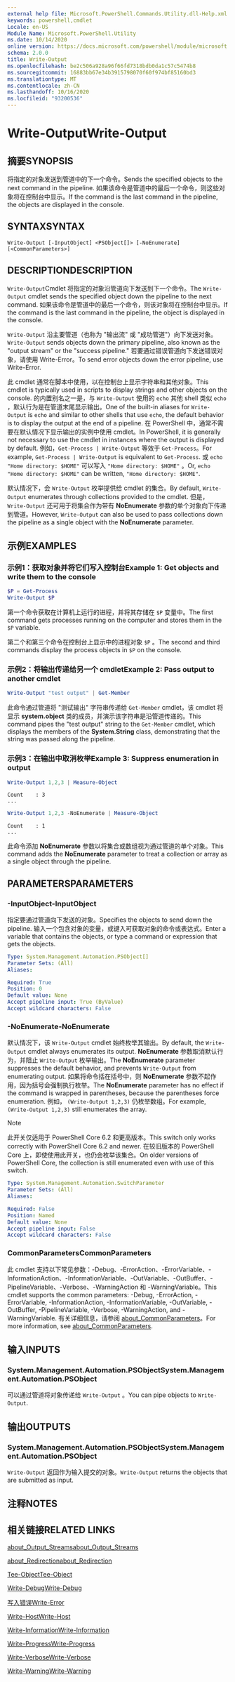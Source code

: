 ```yaml
---
external help file: Microsoft.PowerShell.Commands.Utility.dll-Help.xml
keywords: powershell,cmdlet
Locale: en-US
Module Name: Microsoft.PowerShell.Utility
ms.date: 10/14/2020
online version: https://docs.microsoft.com/powershell/module/microsoft.powershell.utility/write-output?view=powershell-7&WT.mc_id=ps-gethelp
schema: 2.0.0
title: Write-Output
ms.openlocfilehash: be2c506a928a96f66fd7318bdb0da1c57c5474b8
ms.sourcegitcommit: 16883bb67e34b3915798070f60f974bf85160bd3
ms.translationtype: MT
ms.contentlocale: zh-CN
ms.lasthandoff: 10/16/2020
ms.locfileid: "93200536"
---
```

# <span data-ttu-id="623cc-103">Write-Output</span><span class="sxs-lookup"><span data-stu-id="623cc-103">Write-Output</span></span>

## <span data-ttu-id="623cc-104">摘要</span><span class="sxs-lookup"><span data-stu-id="623cc-104">SYNOPSIS</span></span>
<span data-ttu-id="623cc-105">将指定的对象发送到管道中的下一个命令。</span><span class="sxs-lookup"><span data-stu-id="623cc-105">Sends the specified objects to the next command in the pipeline.</span></span> <span data-ttu-id="623cc-106">如果该命令是管道中的最后一个命令，则这些对象将在控制台中显示。</span><span class="sxs-lookup"><span data-stu-id="623cc-106">If the command is the last command in the pipeline, the objects are displayed in the console.</span></span>

## <span data-ttu-id="623cc-107">SYNTAX</span><span class="sxs-lookup"><span data-stu-id="623cc-107">SYNTAX</span></span>

```
Write-Output [-InputObject] <PSObject[]> [-NoEnumerate] [<CommonParameters>]
```

## <span data-ttu-id="623cc-108">DESCRIPTION</span><span class="sxs-lookup"><span data-stu-id="623cc-108">DESCRIPTION</span></span>

<span data-ttu-id="623cc-109">`Write-Output`Cmdlet 将指定的对象沿管道向下发送到下一个命令。</span><span class="sxs-lookup"><span data-stu-id="623cc-109">The `Write-Output` cmdlet sends the specified object down the pipeline to the next command.</span></span>
<span data-ttu-id="623cc-110">如果该命令是管道中的最后一个命令，则该对象将在控制台中显示。</span><span class="sxs-lookup"><span data-stu-id="623cc-110">If the command is the last command in the pipeline, the object is displayed in the console.</span></span>

<span data-ttu-id="623cc-111">`Write-Output` 沿主要管道（也称为 "输出流" 或 "成功管道"）向下发送对象。</span><span class="sxs-lookup"><span data-stu-id="623cc-111">`Write-Output` sends objects down the primary pipeline, also known as the "output stream" or the "success pipeline."</span></span> <span data-ttu-id="623cc-112">若要通过错误管道向下发送错误对象，请使用 Write-Error。</span><span class="sxs-lookup"><span data-stu-id="623cc-112">To send error objects down the error pipeline, use Write-Error.</span></span>

<span data-ttu-id="623cc-113">此 cmdlet 通常在脚本中使用，以在控制台上显示字符串和其他对象。</span><span class="sxs-lookup"><span data-stu-id="623cc-113">This cmdlet is typically used in scripts to display strings and other objects on the console.</span></span> <span data-ttu-id="623cc-114">的内置别名之一是，与 `Write-Output` 使用的 `echo` 其他 shell 类似 `echo` ，默认行为是在管道末尾显示输出。</span><span class="sxs-lookup"><span data-stu-id="623cc-114">One of the built-in aliases for `Write-Output` is `echo` and similar to other shells that use `echo`, the default behavior is to display the output at the end of a pipeline.</span></span> <span data-ttu-id="623cc-115">在 PowerShell 中，通常不需要在默认情况下显示输出的实例中使用 cmdlet。</span><span class="sxs-lookup"><span data-stu-id="623cc-115">In PowerShell, it is generally not necessary to use the cmdlet in instances where the output is displayed by default.</span></span> <span data-ttu-id="623cc-116">例如，`Get-Process | Write-Output` 等效于 `Get-Process`。</span><span class="sxs-lookup"><span data-stu-id="623cc-116">For example, `Get-Process | Write-Output` is equivalent to `Get-Process`.</span></span> <span data-ttu-id="623cc-117">或 `echo "Home directory: $HOME"` 可以写入 `"Home directory: $HOME"` 。</span><span class="sxs-lookup"><span data-stu-id="623cc-117">Or, `echo "Home directory: $HOME"` can be written, `"Home directory: $HOME"`.</span></span>

<span data-ttu-id="623cc-118">默认情况下，会 `Write-Output` 枚举提供给 cmdlet 的集合。</span><span class="sxs-lookup"><span data-stu-id="623cc-118">By default, `Write-Output` enumerates through collections provided to the cmdlet.</span></span> <span data-ttu-id="623cc-119">但是， `Write-Output` 还可用于将集合作为带有 **NoEnumerate** 参数的单个对象向下传递到管道。</span><span class="sxs-lookup"><span data-stu-id="623cc-119">However, `Write-Output` can also be used to pass collections down the pipeline as a single object with the **NoEnumerate** parameter.</span></span>

## <span data-ttu-id="623cc-120">示例</span><span class="sxs-lookup"><span data-stu-id="623cc-120">EXAMPLES</span></span>

### <span data-ttu-id="623cc-121">示例1：获取对象并将它们写入控制台</span><span class="sxs-lookup"><span data-stu-id="623cc-121">Example 1: Get objects and write them to the console</span></span>

```powershell
$P = Get-Process
Write-Output $P
```

<span data-ttu-id="623cc-122">第一个命令获取在计算机上运行的进程，并将其存储在 `$P` 变量中。</span><span class="sxs-lookup"><span data-stu-id="623cc-122">The first command gets processes running on the computer and stores them in the `$P` variable.</span></span>

<span data-ttu-id="623cc-123">第二个和第三个命令在控制台上显示中的进程对象 `$P` 。</span><span class="sxs-lookup"><span data-stu-id="623cc-123">The second and third commands display the process objects in `$P` on the console.</span></span>

### <span data-ttu-id="623cc-124">示例2：将输出传递给另一个 cmdlet</span><span class="sxs-lookup"><span data-stu-id="623cc-124">Example 2: Pass output to another cmdlet</span></span>

```powershell
Write-Output "test output" | Get-Member
```

<span data-ttu-id="623cc-125">此命令通过管道将 "测试输出" 字符串传递给 `Get-Member` cmdlet，该 cmdlet 将显示 **system.object** 类的成员，并演示该字符串是沿管道传递的。</span><span class="sxs-lookup"><span data-stu-id="623cc-125">This command pipes the "test output" string to the `Get-Member` cmdlet, which displays the members of the **System.String** class, demonstrating that the string was passed along the pipeline.</span></span>

### <span data-ttu-id="623cc-126">示例3：在输出中取消枚举</span><span class="sxs-lookup"><span data-stu-id="623cc-126">Example 3: Suppress enumeration in output</span></span>

```powershell
Write-Output 1,2,3 | Measure-Object
```

```Output
Count    : 3
...
```

```powershell
Write-Output 1,2,3 -NoEnumerate | Measure-Object
```

```Output
Count    : 1
...
```

<span data-ttu-id="623cc-127">此命令添加 **NoEnumerate** 参数以将集合或数组视为通过管道的单个对象。</span><span class="sxs-lookup"><span data-stu-id="623cc-127">This command adds the **NoEnumerate** parameter to treat a collection or array as a single object through the pipeline.</span></span>

## <span data-ttu-id="623cc-128">PARAMETERS</span><span class="sxs-lookup"><span data-stu-id="623cc-128">PARAMETERS</span></span>

### <span data-ttu-id="623cc-129">-InputObject</span><span class="sxs-lookup"><span data-stu-id="623cc-129">-InputObject</span></span>

<span data-ttu-id="623cc-130">指定要通过管道向下发送的对象。</span><span class="sxs-lookup"><span data-stu-id="623cc-130">Specifies the objects to send down the pipeline.</span></span> <span data-ttu-id="623cc-131">输入一个包含对象的变量，或键入可获取对象的命令或表达式。</span><span class="sxs-lookup"><span data-stu-id="623cc-131">Enter a variable that contains the objects, or type a command or expression that gets the objects.</span></span>

```yaml
Type: System.Management.Automation.PSObject[]
Parameter Sets: (All)
Aliases:

Required: True
Position: 0
Default value: None
Accept pipeline input: True (ByValue)
Accept wildcard characters: False
```

### <span data-ttu-id="623cc-132">-NoEnumerate</span><span class="sxs-lookup"><span data-stu-id="623cc-132">-NoEnumerate</span></span>

<span data-ttu-id="623cc-133">默认情况下，该 `Write-Output` cmdlet 始终枚举其输出。</span><span class="sxs-lookup"><span data-stu-id="623cc-133">By default, the `Write-Output` cmdlet always enumerates its output.</span></span> <span data-ttu-id="623cc-134">**NoEnumerate** 参数取消默认行为，并阻止 `Write-Output` 枚举输出。</span><span class="sxs-lookup"><span data-stu-id="623cc-134">The **NoEnumerate** parameter suppresses the default behavior, and prevents `Write-Output` from enumerating output.</span></span> <span data-ttu-id="623cc-135">如果将命令括在括号中，则 **NoEnumerate** 参数不起作用，因为括号会强制执行枚举。</span><span class="sxs-lookup"><span data-stu-id="623cc-135">The **NoEnumerate** parameter has no effect if the command is wrapped in parentheses, because the parentheses force enumeration.</span></span> <span data-ttu-id="623cc-136">例如， `(Write-Output 1,2,3)` 仍枚举数组。</span><span class="sxs-lookup"><span data-stu-id="623cc-136">For example, `(Write-Output 1,2,3)` still enumerates the array.</span></span>

> [!NOTE]
> <span data-ttu-id="623cc-137">此开关仅适用于 PowerShell Core 6.2 和更高版本。</span><span class="sxs-lookup"><span data-stu-id="623cc-137">This switch only works correctly with PowerShell Core 6.2 and newer.</span></span> <span data-ttu-id="623cc-138">在较旧版本的 PowerShell Core 上，即使使用此开关，也仍会枚举该集合。</span><span class="sxs-lookup"><span data-stu-id="623cc-138">On older versions of PowerShell Core, the collection is still enumerated even with use of this switch.</span></span>

```yaml
Type: System.Management.Automation.SwitchParameter
Parameter Sets: (All)
Aliases:

Required: False
Position: Named
Default value: None
Accept pipeline input: False
Accept wildcard characters: False
```

### <span data-ttu-id="623cc-139">CommonParameters</span><span class="sxs-lookup"><span data-stu-id="623cc-139">CommonParameters</span></span>

<span data-ttu-id="623cc-140">此 cmdlet 支持以下常见参数：-Debug、-ErrorAction、-ErrorVariable、-InformationAction、-InformationVariable、-OutVariable、-OutBuffer、-PipelineVariable、-Verbose、-WarningAction 和 -WarningVariable。</span><span class="sxs-lookup"><span data-stu-id="623cc-140">This cmdlet supports the common parameters: -Debug, -ErrorAction, -ErrorVariable, -InformationAction, -InformationVariable, -OutVariable, -OutBuffer, -PipelineVariable, -Verbose, -WarningAction, and -WarningVariable.</span></span> <span data-ttu-id="623cc-141">有关详细信息，请参阅 [about_CommonParameters](https://go.microsoft.com/fwlink/?LinkID=113216)。</span><span class="sxs-lookup"><span data-stu-id="623cc-141">For more information, see [about_CommonParameters](https://go.microsoft.com/fwlink/?LinkID=113216).</span></span>

## <span data-ttu-id="623cc-142">输入</span><span class="sxs-lookup"><span data-stu-id="623cc-142">INPUTS</span></span>

### <span data-ttu-id="623cc-143">System.Management.Automation.PSObject</span><span class="sxs-lookup"><span data-stu-id="623cc-143">System.Management.Automation.PSObject</span></span>

<span data-ttu-id="623cc-144">可以通过管道将对象传递给 `Write-Output` 。</span><span class="sxs-lookup"><span data-stu-id="623cc-144">You can pipe objects to `Write-Output`.</span></span>

## <span data-ttu-id="623cc-145">输出</span><span class="sxs-lookup"><span data-stu-id="623cc-145">OUTPUTS</span></span>

### <span data-ttu-id="623cc-146">System.Management.Automation.PSObject</span><span class="sxs-lookup"><span data-stu-id="623cc-146">System.Management.Automation.PSObject</span></span>

<span data-ttu-id="623cc-147">`Write-Output` 返回作为输入提交的对象。</span><span class="sxs-lookup"><span data-stu-id="623cc-147">`Write-Output` returns the objects that are submitted as input.</span></span>

## <span data-ttu-id="623cc-148">注释</span><span class="sxs-lookup"><span data-stu-id="623cc-148">NOTES</span></span>

## <span data-ttu-id="623cc-149">相关链接</span><span class="sxs-lookup"><span data-stu-id="623cc-149">RELATED LINKS</span></span>

[<span data-ttu-id="623cc-150">about_Output_Streams</span><span class="sxs-lookup"><span data-stu-id="623cc-150">about_Output_Streams</span></span>](../Microsoft.PowerShell.Core/About/about_Output_Streams.md)

[<span data-ttu-id="623cc-151">about_Redirection</span><span class="sxs-lookup"><span data-stu-id="623cc-151">about_Redirection</span></span>](../Microsoft.PowerShell.Core/About/about_Redirection.md)

[<span data-ttu-id="623cc-152">Tee-Object</span><span class="sxs-lookup"><span data-stu-id="623cc-152">Tee-Object</span></span>](Tee-Object.md)

[<span data-ttu-id="623cc-153">Write-Debug</span><span class="sxs-lookup"><span data-stu-id="623cc-153">Write-Debug</span></span>](Write-Debug.md)

[<span data-ttu-id="623cc-154">写入错误</span><span class="sxs-lookup"><span data-stu-id="623cc-154">Write-Error</span></span>](Write-Error.md)

[<span data-ttu-id="623cc-155">Write-Host</span><span class="sxs-lookup"><span data-stu-id="623cc-155">Write-Host</span></span>](Write-Host.md)

[<span data-ttu-id="623cc-156">Write-Information</span><span class="sxs-lookup"><span data-stu-id="623cc-156">Write-Information</span></span>](Write-Information.md)

[<span data-ttu-id="623cc-157">Write-Progress</span><span class="sxs-lookup"><span data-stu-id="623cc-157">Write-Progress</span></span>](Write-Progress.md)

[<span data-ttu-id="623cc-158">Write-Verbose</span><span class="sxs-lookup"><span data-stu-id="623cc-158">Write-Verbose</span></span>](Write-Verbose.md)

[<span data-ttu-id="623cc-159">Write-Warning</span><span class="sxs-lookup"><span data-stu-id="623cc-159">Write-Warning</span></span>](Write-Warning.md)
